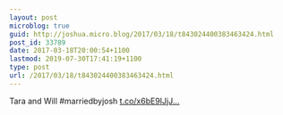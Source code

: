 ```yaml
---
layout: post
microblog: true
guid: http://joshua.micro.blog/2017/03/18/t843024400383463424.html
post_id: 33789
date: 2017-03-18T20:00:54+1100
lastmod: 2019-07-30T17:41:19+1100
type: post
url: /2017/03/18/t843024400383463424.html
---
```

Tara and Will #marriedbyjosh [t.co/x6bE9IJjJ...](https://t.co/x6bE9IJjJz)
